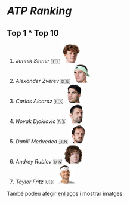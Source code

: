 # *ATP Ranking*
## Top 1 ^ Top 10

1.  *Jannik Sinner* 🇮🇹    <img src="../sinner.png" alt="" width="50" height="50" />
2.  *Alexander Zverev* 🇩🇪   <img src="../zverev.png" alt="" width="50" height="50" />
3.  *Carlos Alcaraz* 🇪🇸    <img src="../alcaraz.png" alt="" width="50" height="50" />
4.  *Novak Djokiovic* 🇷🇸      <img src="../djokovic.png" alt="" width="50" height="50" />
5.  *Daniil Medveded* 🇺🇳      <img src="../medvedev.png" alt="" width="50" height="50" />
6.  *Andrey Rublev* 🇺🇳     <img src="../rublev.png" alt="" width="50" height="50" />
7.  *Taylor Fritz* 🇺🇸       <img src="../fritz.png" alt="" width="50" height="50" />
   
                            
També podeu afegir [enllaços](https://www.atptour.com/es/players?matchType=Singles&rank=Top%2010&region=all) i mostrar imatges:

